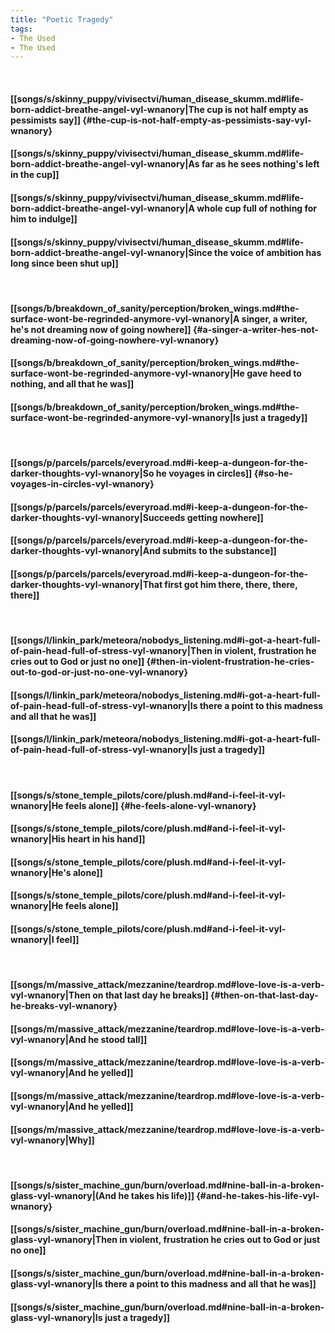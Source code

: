 ```yaml
---
title: "Poetic Tragedy"
tags:
- The Used
- The Used
---
```

&nbsp;
#### [[songs/s/skinny_puppy/vivisectvi/human_disease_skumm.md#life-born-addict-breathe-angel-vyl-wnanory|The cup is not half empty as pessimists say]] {#the-cup-is-not-half-empty-as-pessimists-say-vyl-wnanory}
#### [[songs/s/skinny_puppy/vivisectvi/human_disease_skumm.md#life-born-addict-breathe-angel-vyl-wnanory|As far as he sees nothing's left in the cup]]
#### [[songs/s/skinny_puppy/vivisectvi/human_disease_skumm.md#life-born-addict-breathe-angel-vyl-wnanory|A whole cup full of nothing for him to indulge]]
#### [[songs/s/skinny_puppy/vivisectvi/human_disease_skumm.md#life-born-addict-breathe-angel-vyl-wnanory|Since the voice of ambition has long since been shut up]]
&nbsp;
#### [[songs/b/breakdown_of_sanity/perception/broken_wings.md#the-surface-wont-be-regrinded-anymore-vyl-wnanory|A singer, a writer, he's not dreaming now of going nowhere]] {#a-singer-a-writer-hes-not-dreaming-now-of-going-nowhere-vyl-wnanory}
#### [[songs/b/breakdown_of_sanity/perception/broken_wings.md#the-surface-wont-be-regrinded-anymore-vyl-wnanory|He gave heed to nothing, and all that he was]]
#### [[songs/b/breakdown_of_sanity/perception/broken_wings.md#the-surface-wont-be-regrinded-anymore-vyl-wnanory|Is just a tragedy]]
&nbsp;
#### [[songs/p/parcels/parcels/everyroad.md#i-keep-a-dungeon-for-the-darker-thoughts-vyl-wnanory|So he voyages in circles]] {#so-he-voyages-in-circles-vyl-wnanory}
#### [[songs/p/parcels/parcels/everyroad.md#i-keep-a-dungeon-for-the-darker-thoughts-vyl-wnanory|Succeeds getting nowhere]]
#### [[songs/p/parcels/parcels/everyroad.md#i-keep-a-dungeon-for-the-darker-thoughts-vyl-wnanory|And submits to the substance]]
#### [[songs/p/parcels/parcels/everyroad.md#i-keep-a-dungeon-for-the-darker-thoughts-vyl-wnanory|That first got him there, there, there, there]]
&nbsp;
#### [[songs/l/linkin_park/meteora/nobodys_listening.md#i-got-a-heart-full-of-pain-head-full-of-stress-vyl-wnanory|Then in violent, frustration he cries out to God or just no one]] {#then-in-violent-frustration-he-cries-out-to-god-or-just-no-one-vyl-wnanory}
#### [[songs/l/linkin_park/meteora/nobodys_listening.md#i-got-a-heart-full-of-pain-head-full-of-stress-vyl-wnanory|Is there a point to this madness and all that he was]]
#### [[songs/l/linkin_park/meteora/nobodys_listening.md#i-got-a-heart-full-of-pain-head-full-of-stress-vyl-wnanory|Is just a tragedy]]
&nbsp;
#### [[songs/s/stone_temple_pilots/core/plush.md#and-i-feel-it-vyl-wnanory|He feels alone]] {#he-feels-alone-vyl-wnanory}
#### [[songs/s/stone_temple_pilots/core/plush.md#and-i-feel-it-vyl-wnanory|His heart in his hand]]
#### [[songs/s/stone_temple_pilots/core/plush.md#and-i-feel-it-vyl-wnanory|He's alone]]
#### [[songs/s/stone_temple_pilots/core/plush.md#and-i-feel-it-vyl-wnanory|He feels alone]]
#### [[songs/s/stone_temple_pilots/core/plush.md#and-i-feel-it-vyl-wnanory|I feel]]
&nbsp;
#### [[songs/m/massive_attack/mezzanine/teardrop.md#love-love-is-a-verb-vyl-wnanory|Then on that last day he breaks]] {#then-on-that-last-day-he-breaks-vyl-wnanory}
#### [[songs/m/massive_attack/mezzanine/teardrop.md#love-love-is-a-verb-vyl-wnanory|And he stood tall]]
#### [[songs/m/massive_attack/mezzanine/teardrop.md#love-love-is-a-verb-vyl-wnanory|And he yelled]]
#### [[songs/m/massive_attack/mezzanine/teardrop.md#love-love-is-a-verb-vyl-wnanory|And he yelled]]
#### [[songs/m/massive_attack/mezzanine/teardrop.md#love-love-is-a-verb-vyl-wnanory|Why]]
&nbsp;
#### [[songs/s/sister_machine_gun/burn/overload.md#nine-ball-in-a-broken-glass-vyl-wnanory|(And he takes his life)]] {#and-he-takes-his-life-vyl-wnanory}
#### [[songs/s/sister_machine_gun/burn/overload.md#nine-ball-in-a-broken-glass-vyl-wnanory|Then in violent, frustration he cries out to God or just no one]]
#### [[songs/s/sister_machine_gun/burn/overload.md#nine-ball-in-a-broken-glass-vyl-wnanory|Is there a point to this madness and all that he was]]
#### [[songs/s/sister_machine_gun/burn/overload.md#nine-ball-in-a-broken-glass-vyl-wnanory|Is just a tragedy]]

